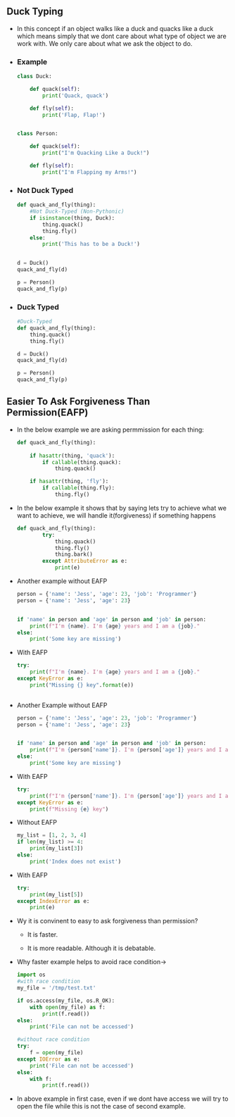 ## Duck Typing

* In this concept if an object walks like a duck and quacks like a duck which means simply that we dont care about what type of object we are work with. We only care about what we ask the object to do.

* ### Example
  
  ```python
  class Duck:
  
      def quack(self):
          print('Quack, quack')
  
      def fly(self):
          print('Flap, Flap!')
  
  
  class Person:
  
      def quack(self):
          print("I'm Quacking Like a Duck!")
  
      def fly(self):
          print("I'm Flapping my Arms!")
  
  
  ```

* ### Not Duck Typed
  
  ```python
  def quack_and_fly(thing):
      #Not Duck-Typed (Non-Pythonic)
      if isinstance(thing, Duck):
          thing.quack()
          thing.fly()
      else:
          print('This has to be a Duck!')
  
  
  d = Duck()
  quack_and_fly(d)
  
  p = Person()
  quack_and_fly(p)
  
  ```

* ### Duck Typed
  
  ```python
  #Duck-Typed
  def quack_and_fly(thing):
      thing.quack()
      thing.fly()
  
  d = Duck()
  quack_and_fly(d)
  
  p = Person()
  quack_and_fly(p)
  
  ```

 

## Easier To Ask Forgiveness Than Permission(EAFP)

* In the below example we are asking permmission for each thing:
  
  ```python
  def quack_and_fly(thing):
      
      if hasattr(thing, 'quack'):
          if callable(thing.quack):
              thing.quack()
  
      if hasattr(thing, 'fly'):
          if callable(thing.fly):
              thing.fly()
  ```

* In the below example it shows that by saying lets try to achieve what we want to achieve, we will handle it(forgiveness) if something happens
  
  ```python
  def quack_and_fly(thing):
          try:
              thing.quack()
              thing.fly()
              thing.bark()
          except AttributeError as e:
              print(e)
  ```

* Another example without EAFP
  
  ```python
  person = {'name': 'Jess', 'age': 23, 'job': 'Programmer'}
  person = {'name': 'Jess', 'age': 23}
  
  
  if 'name' in person and 'age' in person and 'job' in person:
      print(f"I'm {name}. I'm {age} years and I am a {job}."
  else:
      print('Some key are missing')
  ```

* With EAFP
  
  ```python
  try:
      print(f"I'm {name}. I'm {age} years and I am a {job}."
  except KeyError as e:
      print("Missing {} key".format(e))
      
  ```

* Another Example without EAFP
  
  ```python
  person = {'name': 'Jess', 'age': 23, 'job': 'Programmer'}
  person = {'name': 'Jess', 'age': 23}
  
  
  if 'name' in person and 'age' in person and 'job' in person:
      print(f"I'm {person['name']}. I'm {person['age']} years and I am a {person['job']}.")
  else:
      print('Some key are missing')
  ```

* With EAFP
  
  ```python
  try:
      print(f"I'm {person['name']}. I'm {person['age']} years and I am a {person['job']}.")
  except KeyError as e:
      print(f"Missing {e} key")
  
  ```

* Without EAFP
  
  ```python
  my_list = [1, 2, 3, 4]
  if len(my_list) >= 4:
      print(my_list[3])
  else:
      print('Index does not exist')
  ```

* With EAFP
  
  ```python
  try:
      print(my_list[5])
  except IndexError as e:
      print(e)
  ```

* Wy it is convinent to easy to ask forgiveness than permission?
  
  * It is faster.
  
  * It is more readable. Although it is debatable.

* Why faster example helps to avoid race condition->
  
  ```python
  import os 
  #with race condition
  my_file = '/tmp/test.txt'
  
  if os.access(my_file, os.R_OK):
      with open(my_file) as f:
          print(f.read())
  else:
      print('File can not be accessed')
  
  ```
  
  ```python
  #without race condition 
  try:
      f = open(my_file)
  except IOError as e:
      print('File can not be accessed')
  else:
      with f:
          print(f.read())
  ```

* In above example in first case,  even if we dont have access we will try to open the file while this is not the case  of second example.
